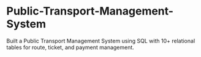 # Public-Transport-Management-System
 Built a Public Transport Management System using SQL with 10+ relational tables for route, ticket,  and payment management.
